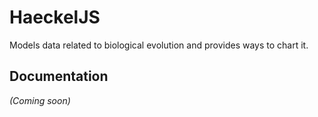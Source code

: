 # HaeckelJS

Models data related to biological evolution and provides ways to chart it.

## Documentation
_(Coming soon)_
